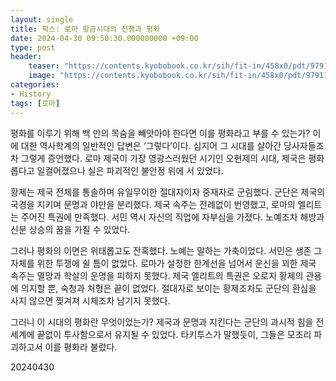 ```yaml
---
layout: single
title: 팍스: 로마 황금시대의 전쟁과 평화
date: 2024-04-30 09:50:30.000000000 +09:00
type: post
header:
    teaser: "https://contents.kyobobook.co.kr/sih/fit-in/458x0/pdt/9791192913650.jpg"
    image: "https://contents.kyobobook.co.kr/sih/fit-in/458x0/pdt/9791192913650.jpg"
categories:
- History
tags: [로마]
---
```


평화를 이루기 위해 백 만의 목숨을 빼앗아야 한다면 이를 평화라고 부를 수 있는가? 이에 대한 역사학계의 일반적인 답변은 ‘그렇다’이다. 심지어 그 시대를 살아간 당사자들조차 그렇게 증언했다. 로마 제국이 가장 영광스러웠던 시기인 오현제의 시대, 제국은 평화롭다고 일컬어졌으나 실은 파괴적인 불안정 위에 서 있었다.

황제는 제국 전체를 통솔하며 유일무이한 절대자이자 중재자로 군림했다. 군단은 제국의 국경을 지키며 문명과 야만을 분리했다. 제국 속주는 전례없이 번영했고, 로마의 엘리트는 주어진 특권에 만족했다. 서민 역시 자신의 직업에 자부심을 가졌다. 노예조차 해방과 신분 상승의 꿈을 가질 수 있었다.

그러나 평화의 이면은 위태롭고도 잔혹했다. 노예는 말하는 가축이었다. 서민은 생존 그 자체를 위한 투쟁에 쉴 틈이 없었다. 로마가 설정한 한계선을 넘어서 운신을 꾀한 제국 속주는 멸망과 학살의 운명을 피하지 못했다. 제국 엘리트의 특권은 오로지 황제의 관용에 의지할 뿐, 숙청과 처형은 끝이 없었다. 절대자로 보이는 황제조차도 군단의 환심을 사지 않으면 찢겨져 시체조차 남기지 못했다.

그러니 이 시대의 평화란 무엇이었는가? 제국과 문명과 지킨다는 군단의 과시적 힘을 전세계에 끝없이 투사함으로서 유지될 수 있었다. 타키투스가 말했듯이, 그들은 모조리 파괴하고서 이를 평화라 불렀다.

20240430
